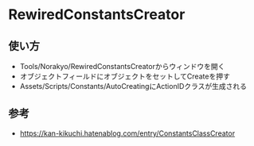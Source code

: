 # RewiredConstantsCreator

## 使い方
* Tools/Norakyo/RewiredConstantsCreatorからウィンドウを開く
* オブジェクトフィールドにオブジェクトをセットしてCreateを押す
* Assets/Scripts/Constants/AutoCreatingにActionIDクラスが生成される

## 参考
* https://kan-kikuchi.hatenablog.com/entry/ConstantsClassCreator
